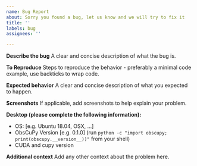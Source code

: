 ```yaml
---
name: Bug Report
about: Sorry you found a bug, let us know and we will try to fix it
title: ''
labels: bug
assignees: ''

---
```


**Describe the bug**
A clear and concise description of what the bug is.

**To Reproduce**
Steps to reproduce the behavior - preferably a minimal code example, use backticks to wrap code.

**Expected behavior**
A clear and concise description of what you expected to happen.

**Screenshots**
If applicable, add screenshots to help explain your problem.

**Desktop (please complete the following information):**
 - OS: [e.g. Ubuntu 18.04, OSX, ...]
 - ObsCuPy Version [e.g. 0.1.0] (run `python -c "import obscupy; print(obscupy.__version__))"` from your shell)
 - CUDA and cupy version

**Additional context**
Add any other context about the problem here.
